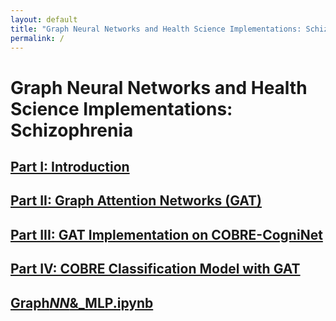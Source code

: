 ```yaml
---
layout: default
title: "Graph Neural Networks and Health Science Implementations: Schizophrenia"
permalink: /
---
```


# Graph Neural Networks and Health Science Implementations: Schizophrenia

## [Part I: Introduction](/pages/part-i-introduction.md/)

## [Part II: Graph Attention Networks (GAT)](/pages/part-ii-gat.md/)

## [Part III: GAT Implementation on COBRE-CogniNet](/pages/part-iii-cobre-implementation.md/)

## [Part IV: COBRE Classification Model with GAT](/pages/part-iv-classification-model.md/)

## [Graph*NN*&\_MLP.ipynb](Graph_NN_&_MLP.ipynb)
